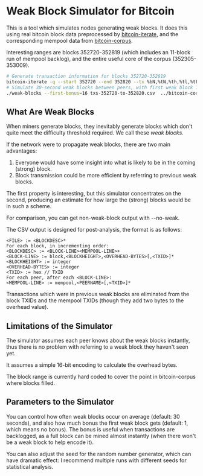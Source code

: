 Weak Block Simulator for Bitcoin
================================

This is a tool which simulates nodes generating weak blocks.  It does this
using real bitcoin block data preprocessed by [bitcoin-iterate](https://github.com/rustyrussell/bitcoin-iterate), and the corresponding mempool data from [bitcoin-corpus](https://github.com/rustyrussell/bitcoin-corpus).

Interesting ranges are blocks 352720-352819 (which includes an 11-block run of mempool backlog), and the entire useful core of the corpus (352305-353009).

```bash
# Generate transaction information for blocks 352720-352819
bitcoin-iterate -q --start 352720 --end 352820 --tx %bN,%tN,%th,%tl,%tF > txs-352720-to-352820.csv
# Simulate 30-second weak blocks between peers, with first weak block 16x easier
./weak-blocks --first-bonus=16 txs-352720-to-352820.csv  ../bitcoin-corpus/au ../bitcoin-corpus/sg ../bitcoin-corpus/sf ../bitcoin-corpus/sf-rn > 30-second-weak-blocks-16-bonus.csv
```

What Are Weak Blocks
--------------------

When miners generate blocks, they inevitably generate blocks which
don't quite meet the difficulty threshold required.  We call these
*weak blocks*.

If the network were to propagate weak blocks, there are two main
advantages:

1. Everyone would have some insight into what is likely to be in the
   coming (strong) block.
2. Block transmission could be more efficient by referring to previous
   weak blocks.

The first property is interesting, but this simulator concentrates on
the second, producing an estimate for how large the (strong) blocks
would be in such a scheme.

For comparison, you can get non-weak-block output with --no-weak.

The CSV output is designed for post-analysis, the format is as follows:

```
<FILE> := <BLOCKDESC>*
For each block, in incrementing order:
<BLOCKDESC> := <BLOCK-LINE><MEMPOOL-LINE>+
<BLOCK-LINE> := block,<BLOCKHEIGHT>,<OVERHEAD-BYTES>[,<TXID>]*
<BLOCKHEIGHT> := integer
<OVERHEAD-BYTES> := integer
<TXID> := hex // TXID
For each peer, after each <BLOCK-LINE>:
<MEMPOOL-LINE> := mempool,<PEERNAME>[,<TXID>]*
```

Transactions which were in previous weak blocks are eliminated from
the block TXIDs and the mempool TXIDs (though they add two bytes to
the overhead value).

Limitations of the Simulator
----------------------------

The simulator assumes each peer knows about the weak blocks instantly,
thus there is no problem with referring to a weak block they haven't
seen yet.

It assumes a simple 16-bit encoding to calculate the overhead bytes.

The block range is currently hard coded to cover the point in
bitcoin-corpus where blocks filled.

Parameters to the Simulator
---------------------------

You can control how often weak blocks occur on average (default: 30
seconds), and also how much bonus the first weak block gets (default:
1, which means no bonus).  The bonus is useful when transactions are
backlogged, as a full block can be mined almost instantly (when there
won't be a weak block to help encode it).

You can also adjust the seed for the random number generator, which
can have dramatic effect: I recommend multiple runs with different
seeds for statistical analysis.
